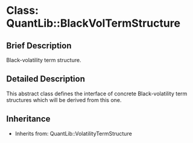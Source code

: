 # Class: QuantLib::BlackVolTermStructure

## Brief Description
Black-volatility term structure. 

## Detailed Description
This abstract class defines the interface of concrete Black-volatility term structures which will be derived from this one.

## Inheritance
- Inherits from: QuantLib::VolatilityTermStructure

